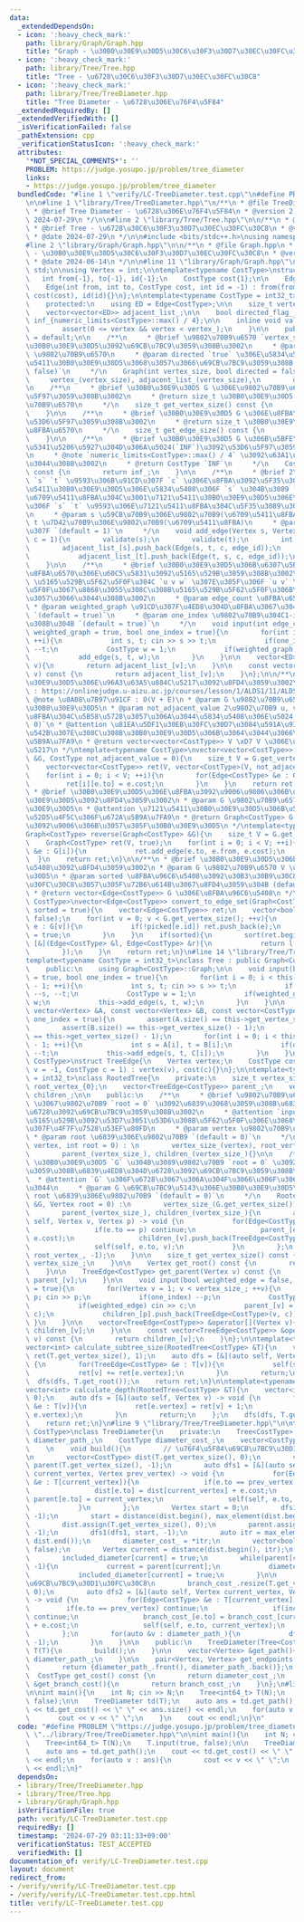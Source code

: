 ```yaml
---
data:
  _extendedDependsOn:
  - icon: ':heavy_check_mark:'
    path: library/Graph/Graph.hpp
    title: "Graph - \u30B0\u30E9\u30D5\u30C6\u30F3\u30D7\u30EC\u30FC\u30C8"
  - icon: ':heavy_check_mark:'
    path: library/Tree/Tree.hpp
    title: "Tree - \u6728\u30C6\u30F3\u30D7\u30EC\u30FC\u30C8"
  - icon: ':heavy_check_mark:'
    path: library/Tree/TreeDiameter.hpp
    title: "Tree Diameter - \u6728\u306E\u76F4\u5F84"
  _extendedRequiredBy: []
  _extendedVerifiedWith: []
  _isVerificationFailed: false
  _pathExtension: cpp
  _verificationStatusIcon: ':heavy_check_mark:'
  attributes:
    '*NOT_SPECIAL_COMMENTS*': ''
    PROBLEM: https://judge.yosupo.jp/problem/tree_diameter
    links:
    - https://judge.yosupo.jp/problem/tree_diameter
  bundledCode: "#line 1 \"verify/LC-TreeDiameter.test.cpp\"\n#define PROBLEM \"https://judge.yosupo.jp/problem/tree_diameter\"\
    \n\n#line 1 \"library/Tree/TreeDiameter.hpp\"\n/**\n * @file TreeDiameter.hpp\n\
    \ * @brief Tree Diameter - \u6728\u306E\u76F4\u5F84\n * @version 2.0\n * @date\
    \ 2024-07-29\n */\n\n#line 2 \"library/Tree/Tree.hpp\"\n\n/**\n * @file Tree.hpp\n\
    \ * @brief Tree - \u6728\u30C6\u30F3\u30D7\u30EC\u30FC\u30C8\n * @version 0.1\n\
    \ * @date 2024-07-29\n */\n\n#include <bits/stdc++.h>\nusing namespace std;\n\n\
    #line 2 \"library/Graph/Graph.hpp\"\n\n/**\n * @file Graph.hpp\n * @brief Graph\
    \ - \u30B0\u30E9\u30D5\u30C6\u30F3\u30D7\u30EC\u30FC\u30C8\n * @version 0.1\n\
    \ * @date 2024-06-14\n */\n\n#line 11 \"library/Graph/Graph.hpp\"\nusing namespace\
    \ std;\n\nusing Vertex = int;\n\ntemplate<typename CostType>\nstruct Edge{\n \
    \   int from{-1}, to{-1}, id{-1};\n    CostType cost{1};\n\n    Edge() = default;\n\
    \    Edge(int from, int to, CostType cost, int id = -1) : from(from), to(to),\
    \ cost(cost), id(id){}\n};\n\ntemplate<typename CostType = int32_t>\nclass Graph{\n\
    \    protected:\n    using ED = Edge<CostType>;\n\n    size_t vertex_{0}, edge_{0};\n\
    \    vector<vector<ED>> adjacent_list_;\n\n    bool directed_flag_;\n    CostType\
    \ inf_{numeric_limits<CostType>::max() / 4};\n\n    inline void validate(int vertex){\n\
    \        assert(0 <= vertex && vertex < vertex_);\n    }\n\n    public:\n    Graph()\
    \ = default;\n\n    /**\n     * @brief \u9802\u70B9\u6570 `vertex_size` \u306E\
    \u30B0\u30E9\u30D5\u3092\u69CB\u7BC9\u3059\u308B\u3002\n     * @param vertex_size\
    \ \u9802\u70B9\u6570\n     * @param directed `true` \u306E\u5834\u5408\u3001\u6709\
    \u5411\u30B0\u30E9\u30D5\u3068\u3057\u3066\u69CB\u7BC9\u3059\u308B `(default =\
    \ false)`\n     */\n    Graph(int vertex_size, bool directed = false) : \n   \
    \     vertex_(vertex_size), adjacent_list_(vertex_size),\n        directed_flag_(directed){}\n\
    \n    /**\n     * @brief \u30B0\u30E9\u30D5 G \u306E\u9802\u70B9\u6570\u3092\u53D6\
    \u5F97\u3059\u308B\u3002\n     * @return size_t \u30B0\u30E9\u30D5 G \u306E\u9802\
    \u70B9\u6570\n     */\n    size_t get_vertex_size() const {\n        return vertex_;\n\
    \    }\n\n    /**\n     * @brief \u30B0\u30E9\u30D5 G \u306E\u8FBA\u6570\u3092\
    \u53D6\u5F97\u3059\u308B\u3002\n     * @return size_t \u30B0\u30E9\u30D5 G \u306E\
    \u8FBA\u6570\n     */\n    size_t get_edge_size() const {\n        return edge_;\n\
    \    }\n\n    /**\n     * @brief \u30B0\u30E9\u30D5 G \u306B\u5BFE\u3059\u308B\
    \u5341\u5206\u5927\u304D\u306A\u5024(`INF`)\u3092\u53D6\u5F97\u3059\u308B\u3002\
    \n     * @note `numeric_limits<CostType>::max() / 4` \u3092\u63A1\u7528\u3057\u3066\
    \u3044\u308B\u3002\n     * @return CostType `INF`\n     */\n    CostType get_inf()\
    \ const {\n        return inf_;\n    }\n\n    /**\n     * @brief 2\u9802\u70B9\
    \ `s` `t` \u9593\u306B\u91CD\u307F `c` \u306E\u8FBA\u3092\u5F35\u308B\u3002\u6709\
    \u5411\u30B0\u30E9\u30D5\u306E\u5834\u5408\u306F `s` \u304B\u3089 `t` \u3078\u306E\
    \u6709\u5411\u8FBA\u304C\u3001\u7121\u5411\u30B0\u30E9\u30D5\u306E\u5834\u5408\
    \u306F `s` `t` \u9593\u306E\u7121\u5411\u8FBA\u304C\u5F35\u3089\u308C\u308B\u3002\
    \n     * @param s \u59CB\u70B9\u306E\u9802\u70B9(\u6709\u5411\u8FBA)\n     * @param\
    \ t \u7D42\u70B9\u306E\u9802\u70B9(\u6709\u5411\u8FBA)\n     * @param c \u91CD\
    \u307F `(default = 1)`\n     */\n    void add_edge(Vertex s, Vertex t, CostType\
    \ c = 1){\n        validate(s);\n        validate(t);\n        int edge_id = edge_++;\n\
    \        adjacent_list_[s].push_back(Edge(s, t, c, edge_id));\n        if(!directed_flag_){\n\
    \            adjacent_list_[t].push_back(Edge(t, s, c, edge_id));\n        }\n\
    \    }\n\n    /**\n     * @brief \u30B0\u30E9\u30D5\u306B\u6307\u5B9A\u3057\u305F\
    \u8FBA\u6570\u306E\u60C5\u5831\u3092\u5165\u529B\u3059\u308B\u3002\n     * @note\
    \ \u5165\u529B\u5F62\u5F0F\u304C `u v w` \u307E\u305F\u306F `u v` \u306E\u5F62\
    \u5F0F\u3067\u8868\u3055\u308C\u308B\u5165\u529B\u5F62\u5F0F\u306B\u5BFE\u5FDC\
    \u3057\u3066\u3044\u308B\u3002\n     * @param edge_count \u8FBA\u6570 E\n    \
    \ * @param weighted_graph \u91CD\u307F\u4ED8\u304D\u8FBA\u3067\u3042\u308B\u304B\
    \ `(default = true)`\n     * @param one_index \u9802\u70B9\u304C1-index\u3067\u3042\
    \u308B\u304B `(default = true)`\n     */\n    void input(int edge_count, bool\
    \ weighted_graph = true, bool one_index = true){\n        for(int i = 0; i < edge_count;\
    \ ++i){\n            int s, t; cin >> s >> t;\n            if(one_index) --s,\
    \ --t;\n            CostType w = 1;\n            if(weighted_graph) cin >> w;\n\
    \            add_edge(s, t, w);\n        }\n    }\n\n    vector<ED> &operator[](Vertex\
    \ v){\n        return adjacent_list_[v];\n    }\n\n    const vector<ED> &operator[](Vertex\
    \ v) const {\n        return adjacent_list_[v];\n    }\n};\n\n/**\n * @brief \u30B0\
    \u30E9\u30D5\u306E\u96A3\u63A5\u884C\u5217\u3092\u8FD4\u3059\u3002\n * @note verify\
    \ : https://onlinejudge.u-aizu.ac.jp/courses/lesson/1/ALDS1/11/ALDS1_11_A\n *\
    \ @note \u8A08\u7B97\u91CF : O(V + E)\n * @param G \u9802\u70B9\u6570 V \u306E\
    \u30B0\u30E9\u30D5\n * @param not_adjacent_value 2\u9802\u70B9 u, v \u9593\u306B\
    \u8FBA\u304C\u5B58\u5728\u3057\u306A\u3044\u5834\u5408\u306E\u5024 `(default =\
    \ 0)`\n * @attention \u81EA\u5DF1\u30EB\u30FC\u30D7\u3084\u591A\u91CD\u8FBA\u304C\
    \u542B\u307E\u308C\u308B\u30B0\u30E9\u30D5\u306B\u3064\u3044\u3066\u306F\u672A\
    \u5B9A\u7FA9\n * @return vector<vector<CostType>> V \xD7 V \u306E\u96A3\u63A5\u884C\
    \u5217\n */\ntemplate<typename CostType>\nvector<vector<CostType>> convert_to_matrix(Graph<CostType>\
    \ &G, CostType not_adjacent_value = 0){\n    size_t V = G.get_vertex_size();\n\
    \    vector<vector<CostType>> ret(V, vector<CostType>(V, not_adjacent_value));\n\
    \    for(int i = 0; i < V; ++i){\n        for(Edge<CostType> &e : G[i]){\n   \
    \         ret[i][e.to] = e.cost;\n        }\n    }\n    return ret;\n}\n\n/**\n\
    \ * @brief \u30B0\u30E9\u30D5\u306E\u8FBA\u3092\u9006\u9806\u306B\u3057\u305F\u30B0\
    \u30E9\u30D5\u3092\u8FD4\u3059\u3002\n * @param G \u9802\u70B9\u6570 V \u306E\u30B0\
    \u30E9\u30D5\n * @attention \u7121\u5411\u30B0\u30E9\u30D5\u306B\u5BFE\u3059\u308B\
    \u52D5\u4F5C\u306F\u672A\u5B9A\u7FA9\n * @return Graph<CostType> G \u306E\u8FBA\
    \u3092\u9006\u306B\u3057\u305F\u30B0\u30E9\u30D5\n */\ntemplate<typename CostType>\n\
    Graph<CostType> reverse(Graph<CostType> &G){\n    size_t V = G.get_vertex_size();\n\
    \    Graph<CostType> ret(V, true);\n    for(int i = 0; i < V; ++i){\n        for(Edge<CostType>\
    \ &e : G[i]){\n            ret.add_edge(e.to, e.from, e.cost);\n        }\n  \
    \  }\n    return ret;\n}\n\n/**\n * @brief \u30B0\u30E9\u30D5\u306E\u8FBA\u96C6\
    \u5408\u3092\u8FD4\u3059\u3002\n * @param G \u9802\u70B9\u6570 V \u306E\u30B0\u30E9\
    \u30D5\n * @param sorted \u8FBA\u96C6\u5408\u3092\u30B3\u30B9\u30C8\u3067\u30BD\
    \u30FC\u30C8\u3057\u305F\u72B6\u614B\u3067\u8FD4\u3059\u304B (default = true)\n\
    \ * @return vector<Edge<CostType>> G \u306E\u8FBA\u96C6\u5408\n */\ntemplate<typename\
    \ CostType>\nvector<Edge<CostType>> convert_to_edge_set(Graph<CostType> &G, bool\
    \ sorted = true){\n    vector<Edge<CostType>> ret;\n    vector<bool> picked(G.get_edge_size(),\
    \ false);\n    for(int v = 0; v < G.get_vertex_size(); ++v){\n        for(Edge<CostType>\
    \ e : G[v]){\n            if(!picked[e.id]) ret.push_back(e);\n            picked[e.id]\
    \ = true;\n        }\n    }\n    if(sorted){\n        sort(ret.begin(), ret.end(),\
    \ [&](Edge<CostType> &l, Edge<CostType> &r){\n            return l.cost < r.cost;\n\
    \        });\n    }\n    return ret;\n}\n#line 14 \"library/Tree/Tree.hpp\"\n\n\
    template<typename CostType = int32_t>\nclass Tree : public Graph<CostType>{\n\
    \    public:\n    using Graph<CostType>::Graph;\n\n    void input(bool weighted_graph\
    \ = true, bool one_index = true){\n        for(int i = 0; i < this->get_vertex_size()\
    \ - 1; ++i){\n            int s, t; cin >> s >> t;\n            if(one_index)\
    \ --s, --t;\n            CostType w = 1;\n            if(weighted_graph) cin >>\
    \ w;\n            this->add_edge(s, t, w);\n        }\n    }\n\n    void input(const\
    \ vector<Vertex> &A, const vector<Vertex> &B, const vector<CostType> &C, bool\
    \ one_index = true){\n        assert(A.size() == this->get_vertex_size() - 1);\n\
    \        assert(B.size() == this->get_vertex_size() - 1);\n        assert(C.size()\
    \ == this->get_vertex_size() - 1);\n        for(int i = 0; i < this->get_vertex_size()\
    \ - 1; ++i){\n            int s = A[i], t = B[i];\n            if(one_index) --s,\
    \ --t;\n            this->add_edge(s, t, C[i]);\n        }\n    }\n};\n\ntemplate<typename\
    \ CostType>\nstruct TreeEdge{\n    Vertex vertex;\n    CostType cost;\n    TreeEdge(Vertex\
    \ v = -1, CostType c = 1) : vertex(v), cost(c){}\n};\n\ntemplate<typename CostType\
    \ = int32_t>\nclass RootedTree{\n    private:\n    size_t vertex_size_;\n    Vertex\
    \ root_vertex_{0};\n    vector<TreeEdge<CostType>> parent_;\n    vector<vector<TreeEdge<CostType>>>\
    \ children_;\n\n    public:\n    /**\n     * @brief \u9802\u70B9\u6570 `vertex`\
    \ \u3067\u9802\u70B9 `root = 0` \u3092\u6839\u3068\u3059\u308B\u6839\u4ED8\u304D\
    \u6728\u3092\u69CB\u7BC9\u3059\u308B\u3002\n     * @attention `input()` \u3067\
    \u5165\u529B\u3092\u53D7\u3051\u53D6\u308B\u5F62\u5F0F\u306E\u3068\u304D\u306E\
    \u307F\u4F7F\u7528\u53EF\u80FD\n     * @param vertex \u9802\u70B9\u6570\n    \
    \ * @param root \u6839\u306E\u9802\u70B9 `(default = 0)`\n     */\n    RootedTree(int\
    \ vertex, int root = 0) : \n        vertex_size_(vertex), root_vertex_(root),\n\
    \        parent_(vertex_size_), children_(vertex_size_){}\n\n    /**\n     * @brief\
    \ \u30B0\u30E9\u30D5 `G` \u304B\u3089\u9802\u70B9 `root = 0` \u3092\u6839\u3068\
    \u3059\u308B\u6839\u4ED8\u304D\u6728\u3092\u69CB\u7BC9\u3059\u308B\u3002\n   \
    \  * @attention `G` \u306F\u6728\u3067\u306A\u304F\u3066\u306F\u306A\u3089\u306A\
    \u3044\n     * @param G \u69CB\u7BC9\u5143\u306E\u30B0\u30E9\u30D5\n     * @param\
    \ root \u6839\u306E\u9802\u70B9 `(default = 0)`\n     */\n    RootedTree(Graph<CostType>\
    \ &G, Vertex root = 0) :\n        vertex_size_(G.get_vertex_size()), root_vertex_(root),\n\
    \        parent_(vertex_size_), children_(vertex_size_){\n        auto dfs = [&](auto\
    \ self, Vertex v, Vertex p) -> void {\n            for(Edge<CostType> &e : G[v]){\n\
    \                if(e.to == p) continue;\n                parent_[e.to] = TreeEdge<CostType>(v,\
    \ e.cost);\n                children_[v].push_back(TreeEdge<CostType>(e.to, e.cost));\n\
    \                self(self, e.to, v);\n            }\n        };\n        dfs(dfs,\
    \ root_vertex_, -1);\n    }\n\n    size_t get_vertex_size() const {\n        return\
    \ vertex_size_;\n    }\n\n    Vertex get_root() const {\n        return root_vertex_;\n\
    \    }\n\n    TreeEdge<CostType> get_parent(Vertex v) const {\n        return\
    \ parent_[v];\n    }\n\n    void input(bool weighted_edge = false, bool one_index\
    \ = true){\n        for(Vertex v = 1; v < vertex_size_; ++v){\n            Vertex\
    \ p; cin >> p;\n            if(one_index) --p;\n            CostType c = 1;\n\
    \            if(weighted_edge) cin >> c;\n            parent_[v] = TreeEdge<CostType>(p,\
    \ c);\n            children_[p].push_back(TreeEdge<CostType>(v, c));\n       \
    \ }\n    }\n\n    vector<TreeEdge<CostType>> &operator[](Vertex v){\n        return\
    \ children_[v];\n    }\n\n    const vector<TreeEdge<CostType>> &operator[](Vertex\
    \ v) const {\n        return children_[v];\n    }\n};\n\ntemplate<typename CostType>\n\
    vector<int> calculate_subtree_size(RootedTree<CostType> &T){\n    vector<int>\
    \ ret(T.get_vertex_size(), 1);\n    auto dfs = [&](auto self, Vertex v) -> void\
    \ {\n        for(TreeEdge<CostType> &e : T[v]){\n            self(self, e.vertex);\n\
    \            ret[v] += ret[e.vertex];\n        }\n        return;\n    };\n  \
    \  dfs(dfs, T.get_root());\n    return ret;\n}\n\ntemplate<typename CostType>\n\
    vector<int> calculate_depth(RootedTree<CostType> &T){\n    vector<int> ret(T.get_vertex_size(),\
    \ 0);\n    auto dfs = [&](auto self, Vertex v) -> void {\n        for(TreeEdge<CostType>\
    \ &e : T[v]){\n            ret[e.vertex] = ret[v] + 1;\n            self(self,\
    \ e.vertex);\n        }\n        return;\n    };\n    dfs(dfs, T.get_root());\n\
    \    return ret;\n}\n#line 9 \"library/Tree/TreeDiameter.hpp\"\n\ntemplate<typename\
    \ CostType>\nclass TreeDiameter{\n    private:\n    Tree<CostType> &T;\n    vector<Vertex>\
    \ diameter_path_;\n    CostType diameter_cost_;\n    vector<CostType> branch_cost_;\n\
    \    \n    void build(){\n        // \u76F4\u5F84\u69CB\u7BC9\u30D1\u30FC\u30C8\
    \n        vector<CostType> dist(T.get_vertex_size(), 0);\n        vector<Vertex>\
    \ parent(T.get_vertex_size(), -1);\n        auto dfs1 = [&](auto self, Vertex\
    \ current_vertex, Vertex prev_vertex) -> void {\n            for(Edge<CostType>\
    \ &e : T[current_vertex]){\n                if(e.to == prev_vertex) continue;\n\
    \                dist[e.to] = dist[current_vertex] + e.cost;\n               \
    \ parent[e.to] = current_vertex;\n                self(self, e.to, current_vertex);\n\
    \            }\n        };\n        Vertex start = 0;\n        dfs1(dfs1, start,\
    \ -1);\n        start = distance(dist.begin(), max_element(dist.begin(), dist.end()));\n\
    \        dist.assign(T.get_vertex_size(), 0);\n        parent.assign(T.get_vertex_size(),\
    \ -1);\n        dfs1(dfs1, start, -1);\n        auto itr = max_element(dist.begin(),\
    \ dist.end());\n        diameter_cost_ = *itr;\n        vector<bool> included_diameter(T.get_vertex_size(),\
    \ false);\n        Vertex current = distance(dist.begin(), itr);\n        diameter_path_.push_back(current);\n\
    \        included_diameter[current] = true;\n        while(parent[current] !=\
    \ -1){\n            current = parent[current];\n            diameter_path_.push_back(current);\n\
    \            included_diameter[current] = true;\n        }\n\n        // \u679D\
    \u69CB\u7BC9\u30D1\u30FC\u30C8\n        branch_cost_.resize(T.get_vertex_size(),\
    \ 0);\n        auto dfs2 = [&](auto self, Vertex current_vertex, Vertex prev_vertex)\
    \ -> void {\n            for(Edge<CostType> &e : T[current_vertex]){\n       \
    \         if(e.to == prev_vertex) continue;\n                if(included_diameter[e.to])\
    \ continue;\n                branch_cost_[e.to] = branch_cost_[current_vertex]\
    \ + e.cost;\n                self(self, e.to, current_vertex);\n            }\n\
    \        };\n        for(auto &v : diameter_path_){\n            dfs2(dfs2, v,\
    \ -1);\n        }\n    }\n\n    public:\n    TreeDiameter(Tree<CostType> &T) :\
    \ T(T){\n        build();\n    }\n\n    vector<Vertex> &get_path(){\n        return\
    \ diameter_path_;\n    }\n\n    pair<Vertex, Vertex> get_endpoints() const {\n\
    \        return {diameter_path_.front(), diameter_path_.back()};\n    }\n\n  \
    \  CostType get_cost() const {\n        return diameter_cost_;\n    }\n\n    vector<CostType>\
    \ &get_branch_cost(){\n        return branch_cost_;\n    }\n};\n#line 4 \"verify/LC-TreeDiameter.test.cpp\"\
    \n\nint main(){\n    int N; cin >> N;\n    Tree<int64_t> T(N);\n    T.input(true,\
    \ false);\n\n    TreeDiameter td(T);\n    auto ans = td.get_path();\n    cout\
    \ << td.get_cost() << \" \" << ans.size() << endl;\n    for(auto v : ans){\n \
    \       cout << v << \" \";\n    }\n    cout << endl;\n}\n"
  code: "#define PROBLEM \"https://judge.yosupo.jp/problem/tree_diameter\"\n\n#include\
    \ \"../library/Tree/TreeDiameter.hpp\"\n\nint main(){\n    int N; cin >> N;\n\
    \    Tree<int64_t> T(N);\n    T.input(true, false);\n\n    TreeDiameter td(T);\n\
    \    auto ans = td.get_path();\n    cout << td.get_cost() << \" \" << ans.size()\
    \ << endl;\n    for(auto v : ans){\n        cout << v << \" \";\n    }\n    cout\
    \ << endl;\n}"
  dependsOn:
  - library/Tree/TreeDiameter.hpp
  - library/Tree/Tree.hpp
  - library/Graph/Graph.hpp
  isVerificationFile: true
  path: verify/LC-TreeDiameter.test.cpp
  requiredBy: []
  timestamp: '2024-07-29 03:11:33+09:00'
  verificationStatus: TEST_ACCEPTED
  verifiedWith: []
documentation_of: verify/LC-TreeDiameter.test.cpp
layout: document
redirect_from:
- /verify/verify/LC-TreeDiameter.test.cpp
- /verify/verify/LC-TreeDiameter.test.cpp.html
title: verify/LC-TreeDiameter.test.cpp
---
```

